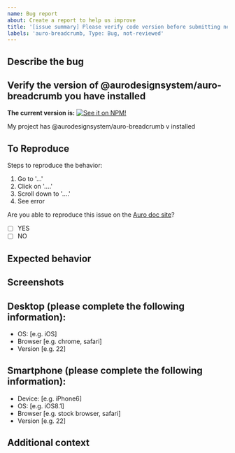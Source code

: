 ```yaml
---
name: Bug report
about: Create a report to help us improve
title: '[issue summary] Please verify code version before submitting new issue'
labels: 'auro-breadcrumb, Type: Bug, not-reviewed'
---
```


## Describe the bug

<!-- A clear and concise description of what the bug is. -->

## Verify the version of @aurodesignsystem/auro-breadcrumb you have installed

**The current version is:**
[![See it on NPM!](https://img.shields.io/npm/v/@aurodesignsystem/auro-breadcrumb?style=for-the-badge&color=orange)](https://www.npmjs.com/package/@aurodesignsystem/auro-breadcrumb)

My project has @aurodesignsystem/auro-breadcrumb v<!-- insert npm version number here --> installed

## To Reproduce

Steps to reproduce the behavior:

1. Go to '...'
1. Click on '....'
1. Scroll down to '....'
1. See error

Are you able to reproduce this issue on the [Auro doc site](https://auro.alaskaair.com/)?

- [ ] YES
- [ ] NO

## Expected behavior

<!-- A clear and concise description of what you expected to happen. -->

## Screenshots

<!-- If applicable, add screenshots to help explain your problem. -->

## Desktop (please complete the following information):

 - OS: [e.g. iOS]
 - Browser [e.g. chrome, safari]
 - Version [e.g. 22]

## Smartphone (please complete the following information):

 - Device: [e.g. iPhone6]
 - OS: [e.g. iOS8.1]
 - Browser [e.g. stock browser, safari]
 - Version [e.g. 22]

## Additional context

<!-- Add any other context about the problem here. -->

